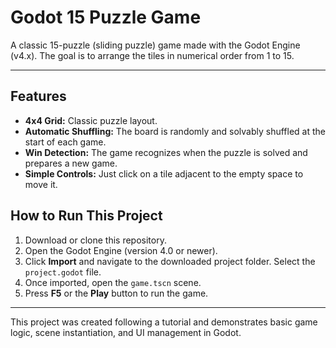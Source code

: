 # Godot 15 Puzzle Game

A classic 15-puzzle (sliding puzzle) game made with the Godot Engine (v4.x). The goal is to arrange the tiles in numerical order from 1 to 15.

---

## Features

* **4x4 Grid:** Classic puzzle layout.
* **Automatic Shuffling:** The board is randomly and solvably shuffled at the start of each game.
* **Win Detection:** The game recognizes when the puzzle is solved and prepares a new game.
* **Simple Controls:** Just click on a tile adjacent to the empty space to move it.

## How to Run This Project

1.  Download or clone this repository.
2.  Open the Godot Engine (version 4.0 or newer).
3.  Click **Import** and navigate to the downloaded project folder. Select the `project.godot` file.
4.  Once imported, open the `game.tscn` scene.
5.  Press **F5** or the **Play** button to run the game.

---

This project was created following a tutorial and demonstrates basic game logic, scene instantiation, and UI management in Godot.